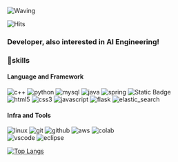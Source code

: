 ![Waving](https://capsule-render.vercel.app/api?type=waving&height=230&color=gradient&text=Hello,%20I'm%20Yeseon&fontAlignY=35)

![Hits](https://hits.seeyoufarm.com/api/count/incr/badge.svg?url=https%3A%2F%2Fgithub.com%2Fyesxon%2Fhit-counter&count_bg=%23A8E6F4&title_bg=%23555555&icon=tencentqq.svg&icon_color=%23F8F7F7&title=hits&edge_flat=true)

### Developer, also interested in AI Engineering!


### 🦾skills
#### Language and Framework
![c++](https://img.shields.io/badge/c%2B%2B-%2300599C?style=for-the-badge&logo=c%2B%2B&logoColor=%23FFFFFF)
![python](https://img.shields.io/badge/python-f0f8ff?style=for-the-badge&logo=python&logoColor=%233776AB)
![mysql](https://img.shields.io/badge/MySQL-%234479A1?style=for-the-badge&logo=MySQL&logoColor=%23FFFFFF)
![java](https://img.shields.io/badge/java-ffffff.svg?&style=for-the-badge&logo=openjdk&logoColor=black)
![spring](https://img.shields.io/badge/spring-6DB33F.svg?&style=for-the-badge&logo=spring&logoColor=white)
![Static Badge](https://img.shields.io/badge/Flutter-%2302569B?style=for-the-badge&logo=Flutter&logoColor=%23FFFFFF)<br>
![html5](https://img.shields.io/badge/html5-E34F26.svg?&style=for-the-badge&logo=html5&logoColor=white)
![css3](https://img.shields.io/badge/css3-1572B6.svg?&style=for-the-badge&logo=css3&logoColor=white)
![javascript](https://img.shields.io/badge/javascript-F7DF1E.svg?&style=for-the-badge&logo=javascript&logoColor=white)
![flask](https://img.shields.io/badge/FLASK-%23000000?style=for-the-badge&logo=flask)
![elastic_search](https://img.shields.io/badge/Elasticsearch-%23005571?style=for-the-badge&logo=Elasticsearch)

#### Infra and Tools
![linux](https://img.shields.io/badge/linux-FCC624.svg?&style=for-the-badge&logo=linux&logoColor=white)
![git](https://img.shields.io/badge/git-F05032.svg?&style=for-the-badge&logo=git&logoColor=white)
![github](https://img.shields.io/badge/github-181717.svg?&style=for-the-badge&logo=github&logoColor=white)
![aws](https://img.shields.io/badge/aws-232F3E.svg?&style=for-the-badge&logo=amazonaws&logoColor=white)
![colab](https://img.shields.io/badge/colab-F9AB00.svg?&style=for-the-badge&logo=googlecolab&logoColor=white)<br>
![vscode](https://img.shields.io/badge/vscode-007ACC.svg?&style=for-the-badge&logo=visualstudiocode&logoColor=white)
![eclipse](https://img.shields.io/badge/eclipse-2C2255.svg?&style=for-the-badge&logo=eclipseide&logoColor=white)


[![Top Langs](https://github-readme-stats.vercel.app/api/top-langs/?username=yesxon&layout=compact)](https://github.com/yesxon/github-readme-stats)
